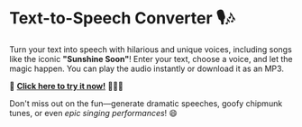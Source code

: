 # Text-to-Speech Converter 🎙️🎶

Turn your text into speech with hilarious and unique voices, including songs like the iconic **"Sunshine Soon"**! Enter your text, choose a voice, and let the magic happen. You can play the audio instantly or download it as an MP3.

🚀 **[Click here to try it now!](https://lamncn.github.io/tiktok-tts/)** 🧙‍♂️✨

Don't miss out on the fun—generate dramatic speeches, goofy chipmunk tunes, or even *epic singing performances*! 😄
